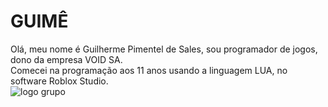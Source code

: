 # GUIMÊ
  Olá, meu nome é Guilherme Pimentel de Sales, sou programador de jogos, dono da empresa VOID SA. <br>
        Comecei na programação aos 11 anos usando a linguagem LUA, no software Roblox Studio.<br>
![logo grupo](https://github.com/user-attachments/assets/02608c85-129d-45a0-a4ea-3bc1379e13ab)
